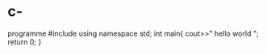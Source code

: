 # c-
programme
#include<iostream>
using namespace std;
int main{
cout>>" hello world ";
return  0;
}

